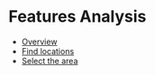 # Features Analysis


- [Overview](./features/overview.md)
- [Find locations](./features/find_locations.md)
- [Select the area](./features/select_area.md)
